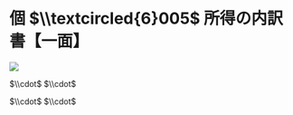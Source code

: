 # 個 $\\textcircled{6}005$ 所得の内訳書【一面】

![](https://www.nta.go.jp/tmp/9c0908bb-3aca-4ba0-8cb7-6df0d258fa8d/images/3691cae29c767083a2e15d8c08eb46aef38884dd755d9e00013d7c45456b1c76.jpg)

$\\cdot$ $\\cdot$

$\\cdot$ $\\cdot$